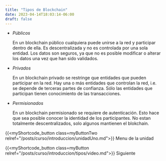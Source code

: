 ```yaml
---
title: "Tipos de Blockchain"
date: 2023-04-14T18:03:14-06:00
draft: false
---
```


- _Públicos_

    En un blockchain público cualquiera puede unirse a la red y participar dentro de ella. Es descentralizada y no es controlada por una sola entidad. Los datos son seguros, ya que no es posible modificar o alterar los datos una vez que han sido validados.

- _Privados_

    En un blockchain privado se restringe que entidades que pueden participar en la red. Hay una o más entidades que controlan la red, i.e. se depende de terceras partes de confianza. Sólo las entidades que participan tienen conocimiento de las transacciones.

- _Permisionados_

    En un blockchain permisionado se requiere de autenticación. Esto hace que sea posible conocer la identidad de los participantes. No estan totalmente descentralizados, solo algunos mantienen el blokchain.

{{<myShortcode_button class=myButtonTwo relref="/posts/curso/introduccion/unidadUno.md">}} Menu de la unidad

{{<myShortcode_button class=myButton relref="/posts/curso/introduccion/tipos/video.md">}} Siguiente